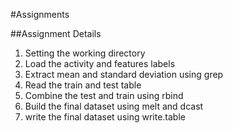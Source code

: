 #Assignments

##Assignment Details

1. Setting the working directory
2. Load the activity and features labels
3. Extract mean and standard deviation using grep
4. Read the train and test table
5. Combine the test and train using rbind
6. Build the final dataset using melt and dcast
7. write the final dataset using write.table
